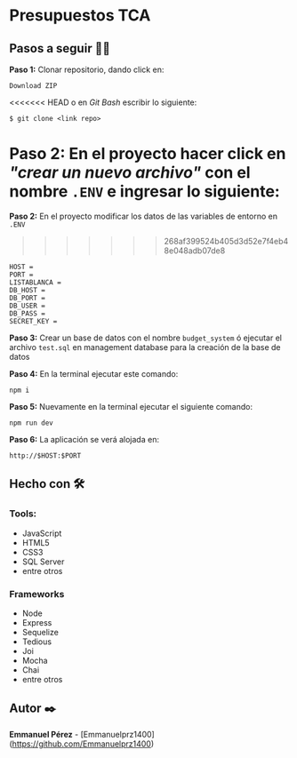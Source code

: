 # Presupuestos TCA

## Pasos a seguir 🚶‍♂️

**Paso 1:** Clonar repositorio, dando click en:
```
Download ZIP
```
<<<<<<< HEAD
o en *Git Bash* escribir lo siguiente:
```
$ git clone <link repo>
```
**Paso 2:** En el proyecto hacer click en *"crear un nuevo archivo"* con el nombre `.ENV` e ingresar lo siguiente:
=======
**Paso 2:** En el proyecto modificar los datos de las variables de entorno en `.ENV`
>>>>>>> 268af399524b405d3d52e7f4eb48e048adb07de8
```
HOST = 
PORT =
LISTABLANCA =
DB_HOST = 
DB_PORT =
DB_USER = 
DB_PASS = 
SECRET_KEY =
```
**Paso 3:** Crear un base de datos con el nombre `budget_system` ó ejecutar el archivo `test.sql` en management database para la creación de la base de datos

**Paso 4:** En la terminal ejecutar este comando:
```
npm i
```
**Paso 5:** Nuevamente en la terminal ejecutar el siguiente comando: 
``` 
npm run dev
```

**Paso 6:** La aplicación se verá alojada en: 
``` 
http://$HOST:$PORT
``` 


## Hecho con 🛠️

### Tools:
- JavaScript
- HTML5
- CSS3 
- SQL Server
- entre otros

### Frameworks
- Node
- Express
- Sequelize
- Tedious
- Joi
- Mocha
- Chai
- entre otros

## Autor ✒️

**Emmanuel Pérez** - [Emmanuelprz1400] (https://github.com/Emmanuelprz1400)
